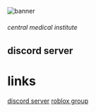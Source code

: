 ![banner](https://i.vgy.me/ry0P1f.png)
###### central medical institute
## discord server


# links
[discord server](discord.gg/hospital)
[roblox group](https://www.roblox.com/groups/5809933/Central-Medical-Institute#!/about)





